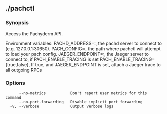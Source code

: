 ## ./pachctl



### Synopsis


Access the Pachyderm API.

Environment variables:
  PACHD_ADDRESS=<host>:<port>, the pachd server to connect to (e.g. 127.0.0.1:30650).
  PACH_CONFIG=<path>, the path where pachctl will attempt to load your pach config.
  JAEGER_ENDPOINT=<host>:<port>, the Jaeger server to connect to, if PACH_ENABLE_TRACING is set
  PACH_ENABLE_TRACING={true,false}, If true, and JAEGER_ENDPOINT is set, attach a
    Jaeger trace to all outgoing RPCs


### Options

```
      --no-metrics           Don't report user metrics for this command
      --no-port-forwarding   Disable implicit port forwarding
  -v, --verbose              Output verbose logs
```

